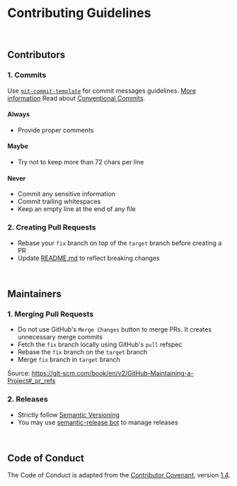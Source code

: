 # Contributing Guidelines

<br>


## Contributors

### 1. Commits

Use [`git-commit-template`](src/etc/git/git-commit-template) for
commit messages guidelines. [More information](https://gist.github.com/adeekshith/cd4c95a064977cdc6c50)
Read about [Conventional Commits](https://www.conventionalcommits.org).

#### Always

- Provide proper comments

#### Maybe

- Try not to keep more than 72 chars per line

#### Never

- Commit any sensitive information
- Commit trailing whitespaces
- Keep an empty line at the end of any file

### 2. Creating Pull Requests

- Rebase your `fix` branch on top of the `target` branch before
creating a PR
- Update [README.md](README.md) to reflect breaking changes

<br>


## Maintainers

### 1. Merging Pull Requests

- Do not use GitHub's `Merge Changes` button to merge PRs. It creates
unnecessary merge commits
- Fetch the `fix` branch locally using GitHub's `pull` refspec
- Rebase the `fix` branch on the `target` branch
- Merge `fix` branch in `target` branch

Source: https://git-scm.com/book/en/v2/GitHub-Maintaining-a-Project#_pr_refs

### 2. Releases

- Strictly follow [Semantic Versioning](https://semver.org/)
- You may use
[semantic-release bot](https://github.com/semantic-release/semantic-release)
to manage releases

<br>


## Code of Conduct

The Code of Conduct is adapted from the
[Contributor Covenant](https://contributor-covenant.org), version
[1.4](https://contributor-covenant.org/version/1/4/).
